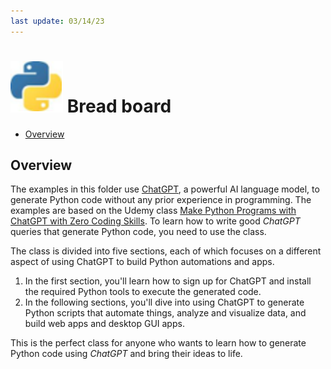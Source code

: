 ```yaml
---
last update: 03/14/23
---
```


# ![python-icon](../../media/icons/python-icon.svg) Bread board 

- [Overview](#overview)


## Overview 

The examples in this folder use [ChatGPT](https://openai.com/blog/chatgpt), a powerful AI language model, to generate Python code without any prior experience in programming. The examples are based on the Udemy class [Make Python Programs with ChatGPT with Zero Coding Skills](https://www.udemy.com/course/turn-ideas-into-python-programs-with-chatgpt/). To learn how to write good _ChatGPT_ queries that generate Python code, you need to use the class.  

The class  is divided into five sections, each of which focuses on a different aspect of using ChatGPT to build Python automations and apps. 

1. In the first section, you'll learn how to sign up for ChatGPT and install the required Python tools to execute the generated code. 
1. In the following sections, you'll dive into using ChatGPT to generate Python scripts that automate things, analyze and visualize data, and build web apps and desktop GUI apps.

This is the perfect class for anyone who wants to learn how to generate Python code using _ChatGPT_ and bring their ideas to life. 


